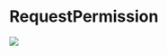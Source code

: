 # RequestPermission
[![](https://jitpack.io/v/muyishuangfeng/RequestPermission.svg)](https://jitpack.io/#muyishuangfeng/RequestPermission)
